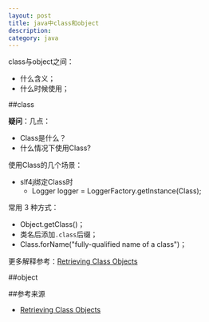 ```yaml
---
layout: post
title: java中class和object
description: 
category: java
---
```


class与object之间：

* 什么含义；
* 什么时候使用；

##class

**疑问**：几点：

* Class是什么？
* 什么情况下使用Class?

使用Class的几个场景：

* slf4j绑定Class时
	* Logger logger = LoggerFactory.getInstance(Class);

常用 3 种方式：

* Object.getClass()；
* 类名后添加`.class`后缀；
* Class.forName("fully-qualified name of a class")；



更多解释参考：[Retrieving Class Objects][Retrieving Class Objects]



##object












##参考来源

* [Retrieving Class Objects][Retrieving Class Objects]





[NingG]:    http://ningg.github.com  "NingG"


[Retrieving Class Objects]:			http://docs.oracle.com/javase/tutorial/reflect/class/classNew.html









